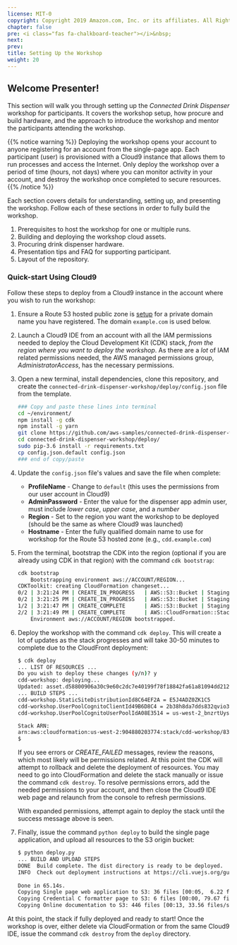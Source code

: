 ```yaml
---
license: MIT-0
copyright: Copyright 2019 Amazon.com, Inc. or its affiliates. All Rights Reserved.
chapter: false
pre: <i class="fas fa-chalkboard-teacher"></i>&nbsp;
next: 
prev: 
title: Setting Up the Workshop
weight: 20
---
```


## Welcome Presenter!

This section will walk you through setting up the *Connected Drink Dispenser* workshop for participants. It covers the workshop setup, how procure and build hardware, and the approach to introduce the workshop and mentor the participants attending the workshop.

{{% notice warning %}}
Deploying the workshop opens your account to anyone registering for an account from the single-page app. Each participant (user) is provisioned with a Cloud9 instance that allows them to run processes and access the Internet. Only deploy the workshop over a period of time (hours, not days) where you can monitor activity in your account, and destroy the workshop once completed to secure resources.
{{% /notice %}}

Each section covers details for understanding, setting up, and presenting the workshop. Follow each of these sections in order to fully build the workshop.

1. Prerequisites to host the workshop for one or multiple runs.
1. Building and deploying the workshop cloud assets.
1. Procuring drink dispenser hardware.
1. Presentation tips and FAQ for supporting participant.
1. Layout of the repository.

### Quick-start Using Cloud9

Follow these steps to deploy from a Cloud9 instance in the account where you wish to run the workshop:

1. Ensure a Route 53 hosted public zone is [setup](https://docs.aws.amazon.com/Route53/latest/DeveloperGuide/dns-configuring.html) for a private domain name you have registered. The domain `example.com` is used below.
1. Launch a Cloud9 IDE from an account with all the IAM permissions needed to deploy the Cloud Development Kit (CDK) stack, *from the region where you want to deploy the workshop*. As there are a *lot* of IAM related permissions needed, the AWS managed permissions group, *AdministratorAccess*, has the necessary permissions.
1. Open a new terminal, install dependencies, clone this repository, and create the `connected-drink-dispenser-workshop/deploy/config.json` file from the template.

    ```bash
    ### Copy and paste these lines into terminal
    cd ~/environment/
    npm install -g cdk
    npm install -g yarn
    git clone https://github.com/aws-samples/connected-drink-dispenser-workshop.git
    cd connected-drink-dispenser-workshop/deploy/
    sudo pip-3.6 install -r requirements.txt
    cp config.json.default config.json
    ### end of copy/paste
    ```
1. Update the `config.json` file's values and save the file when complete:

    * **ProfileName** - Change to `default` (this uses the permissions from our user account in Cloud9)
    * **AdminPassword** - Enter the value for the dispenser app admin user, must include *lower case*, *upper case*, and a *number* 
    * **Region** - Set to the region you want the workshop to be deployed (should be the same as where Cloud9 was launched)
    * **Hostname** - Enter the fully qualified domain name to use for workshop for the Route 53 hosted zone (e.g., `cdd.example.com`)

1. From the terminal, bootstrap the CDK into the region (optional if you are already using CDK in that region) with the command `cdk bootstrap`:

    ```bash
    cdk bootstrap
        Bootstrapping environment aws://ACCOUNT/REGION...
    CDKToolkit: creating CloudFormation changeset...
    0/2 | 3:21:24 PM | CREATE_IN_PROGRESS   | AWS::S3::Bucket | StagingBucket 
    0/2 | 3:21:25 PM | CREATE_IN_PROGRESS   | AWS::S3::Bucket | StagingBucket Resource creation Initiated
    1/2 | 3:21:47 PM | CREATE_COMPLETE      | AWS::S3::Bucket | StagingBucket 
    2/2 | 3:21:49 PM | CREATE_COMPLETE      | AWS::CloudFormation::Stack | CDKToolkit 
        Environment aws://ACCOUNT/REGION bootstrapped.
    ```

1. Deploy the workshop with the command `cdk deploy`. This will create a lot of updates as the stack progresses and will take 30-50 minutes to complete due to the CloudFront deployment:

    ```bash
    $ cdk deploy
    ... LIST OF RESOURCES ...
    Do you wish to deploy these changes (y/n)? y
    cdd-workshop: deploying...
    Updated: asset.d58800906a30c9e60c2dc7e40199f78f18842fa61a81094dd212ef1d9c4607a7 (zip)
    ... BUILD STEPS ...
    cdd-workshop.StaticSiteDistributionId8C64EF2A = E5J4ADZ0ZK1C5
    cdd-workshop.UserPoolCognitoClientId49B6D8C4 = 2b38h8da7dds832qvio3vkds5b
    cdd-workshop.UserPoolCognitoUserPoolIdA08E3514 = us-west-2_bnzrtUys3

    Stack ARN:
    arn:aws:cloudformation:us-west-2:904880203774:stack/cdd-workshop/832c88d0-1b7c-11ea-b1f9-02b80ff4b548
    $
    ```

    If you see errors or *CREATE_FAILED* messages, review the reasons, which most likely will be permissions related. At this point the CDK will attempt to rollback and delete the deployment of resources. You may need to go into CloudFormation and delete the stack manually or issue the command `cdk destroy`. To resolve permissions errors, add the needed permissions to your account, and then close the Cloud9 IDE web page and relaunch from the console to refresh permissions.

    With expanded permissions, attempt again to deploy the stack until the success message above is seen.

1. Finally, issue the command `python deploy` to build the single page application, and upload all resources to the S3 origin bucket:

    ```bash
    $ python deploy.py
    ... BUILD AND UPLOAD STEPS
    DONE  Build complete. The dist directory is ready to be deployed.
    INFO  Check out deployment instructions at https://cli.vuejs.org/guide/deployment.html
                                    
    Done in 65.14s.
    Copying Single page web application to S3: 36 files [00:05,  6.22 files/s]                                              
    Copying Credential C formatter page to S3: 6 files [00:00, 79.67 files/s]                                               
    Copying Online documentation to S3: 446 files [00:13, 33.56 files/s]
    ```

At this point, the stack if fully deployed and ready to start! Once the workshop is over, either delete via CloudFormation or from the same Cloud9 IDE, issue the command `cdk destroy` from the `deploy` directory.